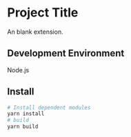 # Project Title

An blank extension.

## Development Environment

Node.js

## Install

```bash
# Install dependent modules
yarn install
# build
yarn build
```
